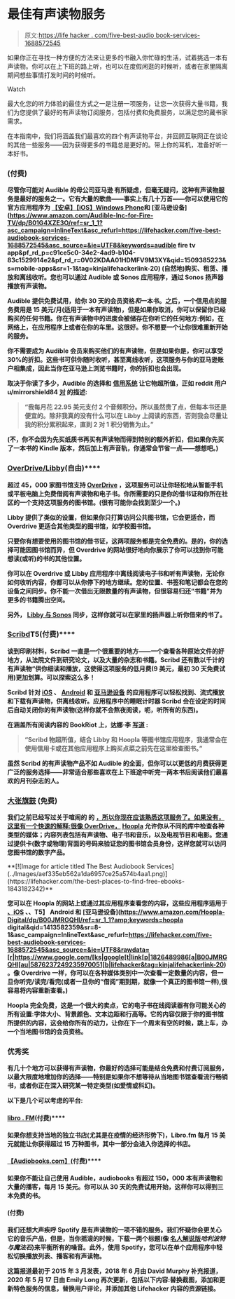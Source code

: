 # 最佳有声读物服务

> 原文:[https://life hacker . com/five-best-audio book-services-1688572545](https://lifehacker.com/five-best-audiobook-services-1688572545)

如果你正在寻找一种方便的方法来让更多的书融入你忙碌的生活，试着挑选一本有声读物。你可以在上下班的路上听，也可以在度假闲逛的时候听，或者在家里隔离期间想些事情打发时间的时候听。

Watch

最大化您的听力体验的最佳方式之一是注册一项服务，让您一次获得大量书籍，我们为您提供了最好的有声读物订阅服务，包括付费和免费服务，以满足您的藏书家需求。

在本指南中，我们将涵盖我们最喜欢的四个有声读物平台，并回顾互联网正在谈论的其他一些服务——因为获得更多的书籍总是更好的。带上你的耳机，准备好听一本好书。

### [](https://www.audible.com/)****(付费)****

**尽管你可能对 Audible 的母公司亚马逊 有所疑虑，但毫无疑问，这种有声读物服务是最好的服务之一。它有大量的歌曲——事实上有几十万首——你可以使用它的官方应用程序为 [【安卓】](https://play.google.com/store/apps/details?id=com.audible.application&pf_rd_p=74d4a2a5-fbe7-41e9-bc3e-90be42bcc8c5&pf_rd_r=0V02KDAA01HDMFV9M3XY)[【iOS】](https://itunes.apple.com/us/app/audiobooks-from-audible/id379693831?mt=8&pf_rd_p=74d4a2a5-fbe7-41e9-bc3e-90be42bcc8c5&pf_rd_r=0V02KDAA01HDMFV9M3XY&)[Windows Phone](https://www.windowsphone.com/en-us/store/app/audible-audiobooks/bdc813dd-c20b-41f8-8646-de72fa0b365d?pf_rd_p=74d4a2a5-fbe7-41e9-bc3e-90be42bcc8c5&pf_rd_r=0V02KDAA01HDMFV9M3XY&)和 [亚马逊设备](https://www.amazon.com/Audible-Inc-for-Fire-TV/dp/B01G4XZE3O/ref=sr_1_1?asc_campaign=InlineText&asc_refurl=https://lifehacker.com/five-best-audiobook-services-1688572545&asc_source=&ie=UTF8&keywords=audible fire tv app&pf_rd_p=c91ce5c0-34e2-4ad9-b104-83c1529914e2&pf_rd_r=0V02KDAA01HDMFV9M3XY&qid=1509385223&s=mobile-apps&sr=1-1&tag=kinjalifehackerlink-20) (自然地)购买、租赁、播放和离线收听。您也可以通过 Audible 或 Sonos 应用程序，通过 Sonos 扬声器播放有声读物。** 

**Audible 提供免费试用，给你 30 天的会员资格*和*一本书。之后，一个信用点的服务费用是 15 美元/月(适用于一本有声读物)，但是如果你取消，你可以保留你已经购买的任何书籍。你在有声读物中的进度会被储存在你听它的任何地方:例如，在网络上，在应用程序上或者在你的车里。这很好。你不想要一个让你很难重新开始的服务。**

**你不需要成为 Audible 会员来购买他们的有声读物，但是如果你是，你可以享受 30%的折扣。这些书可供你随时收听，甚至离线收听，这项服务与你的亚马逊账户相集成，因此当你在亚马逊上浏览书籍时，你的折扣也会出现。**

**取决于你读了多少，Audible 的选择和 [信用系统](https://smile.amazon.com/gp/help/customer/display.html?asc_campaign=InlineText&asc_refurl=https://lifehacker.com/five-best-audiobook-services-1688572545&asc_source=&nodeId=202162280&sa-no-redirect=1&tag=kinjalifehackerlink-20) 让它物超所值，正如 reddit 用户 u/mirrorshield84 [对](https://www.reddit.com/r/audiobooks/comments/gl7cz3/any_site_other_than_audible_and_libby/) 的描述:**

> **“我每月花 22.95 美元支付 2 个音频积分。所以虽然贵了点，但每本书还是便宜的。除非我真的没有什么可以在 Libby 上阅读的东西，否则我会尽量让我的积分累积起来，直到 2 对 1 积分销售为止。”**

**(不，你不会因为先买纸质书再买有声读物而得到特别的额外折扣，但如果你先买了一本书的 Kindle 版本，然后加上有声音轨，你通常会节省一点——想想吧。)**

### **[**OverDrive/Libby**](https://www.overdrive.com/)**(自由)****

**超过 45，000 家图书馆支持 [OverDrive](https://www.overdrive.com/) ，这项服务可以让你轻松地从智能手机或平板电脑上免费借阅有声读物和电子书。你所需要的只是你的借书证和你所在社区的一个支持这项服务的图书馆。(很有可能你会找到至少一个。)** 

**Libby 提供了类似的设置，但如果你只打算访问公共图书馆，它会更适合，而 Overdrive 更适合其他类型的图书馆，如学校图书馆。**

**只要你有想要使用的图书馆的借书证，这两项服务都是完全免费的。是的，你的选择可能因图书馆而异，但 Overdrive 的网站很好地向你展示了你可以找到你可能想读(或听)的书的其他位置。**

**你可以在 Overdrive 或 Libby 应用程序中离线阅读电子书和听有声读物，无论你如何收听内容，你都可以从你停下的地方继续。您的位置、书签和笔记都会在您的设备之间同步。你不能一次借出无限数量的有声读物，但很容易归还“书籍”并为更多的书籍腾出空间。**

**另外， [Libby 与 Sonos](https://lifehacker.com/how-to-listen-to-library-audiobooks-on-sonos-1843180910) 同步，这样你就可以在家里的扬声器上听你借来的书了。**

### **[**Scribd**](https://www.scribd.com/audiobooks)T5**(付费)****

**谈到印刷材料，Scribd 一直是一个很重要的地方——一个查看各种原始文件的好地方，从法院文件到研究论文，以及大量的杂志和书籍。Scribd 还有数以千计的有声读物“供你细读和播放，这使得这项服务的低月费(9 美元，最初 30 天免费试用)更加划算。可以探索这么多！** 

**Scribd 针对 [iOS](https://itunes.apple.com/us/app/scribd-worlds-largest-online/id542557212?mt=8&uo=4&at=11lGEE) 、 [Android](https://play.google.com/store/apps/details?id=com.scribd.app.reader0&hl=en) 和 [亚马逊设备](https://www.scribd.com/kindlefire) 的应用程序可以轻松找到、流式播放和下载有声读物，供离线收听。应用程序中的睡眠计时器 Scribd 会在设定的时间后自动关闭你的有声读物(这样你就不会熬夜阅读，呃，听所有的东西)。**

**在涵盖所有阅读内容的 BookRiot 上，达娜·李 [写道](https://bookriot.com/2018/10/15/best-audiobook-service-options/) :**

> **“Scribd 物超所值，结合 Libby 和 Hoopla 等图书馆应用程序，我通常会在使用信用卡或在其他应用程序上购买点菜之前先在这里检查图书。”**

**虽然 Scribd 的有声读物产品不如 Audible 的全面，但你可以以更低的月费获得更广泛的服务选择——非常适合那些喜欢在上下班途中听完一两本书后阅读他们最喜欢的月刊杂志的人。**

### **[**大张旗鼓**](https://www.hoopladigital.com/browse?kind=audiobook) **(免费)****

**我们之前已经写过关于喧闹的 的 [，所以你现在应该熟悉这项服务了。如果没有，这里有一个快速的解释:很像 OverDrive，](https://lifehacker.com/hoopla-helps-you-enjoy-the-library-from-the-comfort-of-1826489986) [Hoopla](https://www.hoopladigital.com/) 允许你从不同的库中检查各种类型的媒体；内容列表包括有声读物、电子书和音乐，以及电视节目和电影。您通过提供卡(数字或物理)背面的号码来验证您的图书馆会员身份，这样您就可以访问您图书馆的数字产品。** 

<aside data-commerce-source="inset" class="sc-16a0mhj-2 gAjHzr">**[![Image for article titled The Best Audiobook Services](../Images/aef335eb562a1da6957ce25a574b4aa1.png)](https://lifehacker.com/the-best-places-to-find-free-ebooks-1843182342)**</aside>

**您可以在 Hoopla 的网站上或通过其应用程序查看您的内容，这些应用程序适用于 [、iOS](https://itunes.apple.com/us/app/hoopla-digital/id580643740?mt=8&amp;uo=4) 、、T5】 Android 和 [亚马逊设备](https://www.amazon.com/Hoopla-Digital/dp/B00JMRGQHI/ref=sr_1_1?amp;keywords=hoopla digital&amp;qid=1413582359&amp;sr=8-1&asc_campaign=InlineText&asc_refurl=https://lifehacker.com/five-best-audiobook-services-1688572545&asc_source=&ie=UTF8&rawdata=[r|https://www.google.com/[ks|google[t|link[p|1826489986[a|B00JMRGQHI[au|5876237249235970051[b|lifehacker&tag=kinjalifehackerlink-20) 。像 Overdrive 一样，你可以在各种媒体类别中一次查看一定数量的内容，但一旦你听完/读完/看完(或者一旦你的“借阅”期到期，就像一个真正的图书馆一样),很容易将内容重新查看。)**

**Hoopla 完全免费，这是一个很大的卖点，它的电子书在线阅读器有你可能关心的所有设置:字体大小、背景颜色、文本边距和行高等。它的内容仅限于你的图书馆所提供的内容，这会给你所有的动力，让你在下一个周末有空的时候，跳上车，办一个当地图书馆的会员资格。**

### ****优秀奖****

**有几十个地方可以获得有声读物，你最好的选择可能是结合免费和付费订阅服务，以最大限度地增加你的选择——特别是如果你不想等待从当地图书馆查看流行畅销书，或者你正在深入研究某一特定类型(如爱情或科幻)。**

**以下是几个可以考虑的平台:**

#### **[**libro . FM**](https://libro.fm/)**(付费)****

**如果你想支持当地的独立书店(尤其是在疫情的经济形势下)，Libro.fm 每月 15 美元就能让你获得超过 15 万种图书，其中一部分会进入你选择的书店。**

#### **[【Audiobooks.com】](https://www.audiobooks.com/)**(付费)****

**如果你不能让自己使用 Audible，audiobooks 有超过 150，000 本有声读物和大量的播客，每月 15 美元。你可以从 30 天的免费试用开始，这样你可以得到三本免费的书。**

#### **[](https://www.spotify.com/us/)****(付费)******

****我们还想大声疾呼 Spotify 是有声读物的一项不错的服务。我们怀疑你会更关心它的音乐产品，但是，当你摇滚的时候，下载一两个标题(像 [名人解说版](https://offspring.lifehacker.com/daniel-radcliffe-reads-harry-potter-to-us-1843286872)*哈利波特与魔法石*)来平衡所有的噪音。此外，使用 Spotify，您可以在单个应用程序中轻松切换播放列表、播客和有声读物。****

****这篇报道最初于 2015 年 3 月发表，2018 年 6 月由 David Murphy 补充报道，2020 年 5 月 17 日由 Emily Long 再次更新，包括以下内容:替换截图，添加和更新特色服务的信息，替换用户评论，并添加其他 Lifehacker 内容的资源链接。****